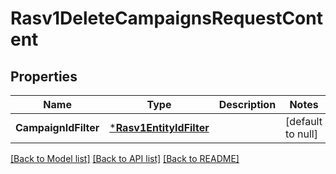 # Rasv1DeleteCampaignsRequestContent

## Properties
Name | Type | Description | Notes
------------ | ------------- | ------------- | -------------
**CampaignIdFilter** | [***Rasv1EntityIdFilter**](RASv1EntityIdFilter.md) |  | [default to null]

[[Back to Model list]](../README.md#documentation-for-models) [[Back to API list]](../README.md#documentation-for-api-endpoints) [[Back to README]](../README.md)

